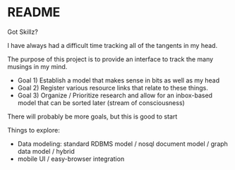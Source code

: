 # README

Got Skillz?

I have always had a difficult time tracking all of the tangents in my head.

The purpose of this project is to provide an interface to track the many musings in my mind.

* Goal 1) Establish a model that makes sense in bits as well as my head
* Goal 2) Register various resource links that relate to these things.
* Goal 3) Organize / Prioritize research and allow for an inbox-based model that can be sorted later (stream of consciousness)

There will probably be more goals, but this is good to start

Things to explore:
* Data modeling: standard RDBMS model / nosql document model / graph data model / hybrid
* mobile UI / easy-browser integration
